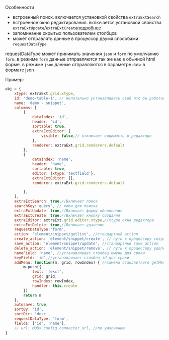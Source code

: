 Особенности
 - встроенный поиск. включается установкой свойства `extraExtSearch`
 - встроенное окно редактирования. включается установкой свойства `extraExtUpdate`/`extraExtCreate`[подробнее](https://github.com/Traineratwot/extraext/wiki/editor)
 - запоминание скрытых пользователем столбцов 
 - может отправлять данные в процессор двумя способами `requestDataType`
 
requestDataType может принимать значения `json` и `form` по умолчанию `form`.
в режиме `form` данные отправляются так же как в обычной html форме.
в режиме `json` данные отправляются в параметре `data` в формате json

Пример:
```js
obj = {
	xtype: extraExt.grid.xtype,
	id: 'demo-table-1', // желательно устанавливать свой что бы работало запоминание скрытых столбцов
	name: 'demo - snippet',
	columns: [
		{
			dataIndex: 'id',
			header: 'id',
			sortable: true,
			extraExtEditor: {
				visible: false,// отключает видимость в редакторе
			},
			renderer: extraExt.grid.renderers.default
		},
		{
			dataIndex: 'name',
			header: 'name',
			sortable: true,
			editor: {xtype:'textfield'},
			extraExtEditor: {},
			renderer: extraExt.grid.renderers.default

		},
	],
	extraExtSearch: true,//Включает поиск
    searchKey:'query', // ключ для поиска
	extraExtUpdate: true,//Включает форму обновления
	extraExtCreate: true,//Включает кнопку создания
    extraEditor: extraExt.grid.editor.xtype,//xtype окна редактора
	extraExtDelete: true,//Включает удаление 
    requestDataType:'form',
	action: 'element/snippet/getlist', //стандартный action
	create_action: 'element/snippet/create', // путь к процессору создания нового элемента
	save_action: 'element/snippet/update', //стандартный save_action
	delete_action: 'element/snippet/remove', // путь к процессору удаления элемента
	nameField: 'name', //устанавливает столбец имени для сроки
	keyField: 'id',//устанавливает столбец id для сроки
	addMenu: function(m, grid, rowIndex) { //замена стандартного getMenu
		m.push({
			text: 'текст',
			grid: grid,
			rowIndex: rowIndex,
			handler: this.create
		})
		return m
	},
	autosave: true,
	sortBy: 'id',
	sortDir: 'desc',
	requestDataType: 'form',
	fields: ['id', 'name'],
	// url: MODx.config.connector_url, //по умолчанию
}
```